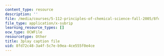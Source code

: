 ```yaml
---
content_type: resource
description: ''
file: /media/courses/5-112-principles-of-chemical-science-fall-2005/8fd72c483a4f5c7eb9ea4ce555f0e4ce_qm_hVsoM4OY.vtt
file_type: application/x-subrip
learning_resource_types: []
ocw_type: OCWFile
resourcetype: Other
title: 3play caption file
uid: 8fd72c48-3a4f-5c7e-b9ea-4ce555f0e4ce
---
```

